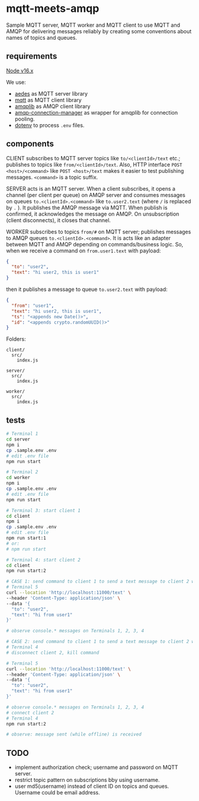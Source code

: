 # mqtt-meets-amqp

Sample MQTT server, MQTT worker and MQTT client to use MQTT and AMQP for delivering messages reliably by creating some conventions about names of topics and queues.

## requirements

[Node v16.x](https://nodejs.org/en)

We use:

* [aedes](https://www.npmjs.com/package/aedes) as MQTT server library
* [mqtt](https://www.npmjs.com/package/mqtt) as MQTT client library
* [amqplib](https://www.npmjs.com/package/amqplib) as AMQP client library
* [amqp-connection-manager](https://www.npmjs.com/package/amqp-connection-manager) as wrapper for amqplib for connection pooling.
* [dotenv](https://www.npmjs.com/package/dotenv) to process `.env` files.

## components

CLIENT subscribes to MQTT server topics like `to/<clientId>/text` etc.; publishes to topics like `from/<clientId>/text`. Also, HTTP interface `POST <host>/<command>` like `POST <host>/text` makes it easier to test publishing messages. `<command>` is a topic suffix.

SERVER acts is an MQTT server. When a client subscribes, it opens a channel (per client per queue) on AMQP server and consumes messages on queues `to.<clientId>.<command>` like `to.user2.text` (where `/` is replaced by `.` ). It publishes the AMQP message via MQTT. When publish is confirmed, it acknowledges the message on AMQP. On unsubscription (client disconnects), it closes that channel.

WORKER subscribes to topics `from/#` on MQTT server; publishes messages to AMQP queues `to.<clientId>.<command>`. It is acts like an adapter between MQTT and AMQP depending on commands/business logic. So, when we receive a command on `from.user1.text` with payload:

```json
{
  "to": "user2",
  "text": "hi user2, this is user1"
}
```

then it publishes a message to queue `to.user2.text` with payload:

```json
{
  "from": "user1",
  "text": "hi user2, this is user1",
  "ts": "<appends new Date()>",
  "id": "<appends crypto.randomUUID()>"
}
```

Folders:

```plain
client/
  src/
    index.js

server/
  src/
    index.js

worker/
  src/
    index.js
```

## tests

```sh
# Terminal 1
cd server
npm i
cp .sample.env .env
# edit .env file
npm run start

# Terminal 2
cd worker
npm i
cp .sample.env .env
# edit .env file
npm run start

# Terminal 3: start client 1
cd client
npm i
cp .sample.env .env
# edit .env file
npm run start:1
# or:
# npm run start

# Terminal 4: start client 2
cd client
npm run start:2

# CASE 1: send command to client 1 to send a text message to client 2 when all components are online
# Terminal 5
curl --location 'http://localhost:11000/text' \
--header 'Content-Type: application/json' \
--data '{
  "to": "user2",
  "text": "hi from user1"
}'

# observe console.* messages on Terminals 1, 2, 3, 4

# CASE 2: send command to client 1 to send a text message to client 2 when client 2 is offline
# Terminal 4
# disconnect client 2, kill command

# Terminal 5
curl --location 'http://localhost:11000/text' \
--header 'Content-Type: application/json' \
--data '{
  "to": "user2",
  "text": "hi from user1"
}'

# observe console.* messages on Terminals 1, 2, 3, 4
# connect client 2
# Terminal 4
npm run start:2

# observe: message sent (while offline) is received
```

## TODO

* implement authorization check; username and password on MQTT server.
* restrict topic pattern on subscriptions bby using username.
* user md5(username) instead of client ID on topics and queues. Username could be email address.

